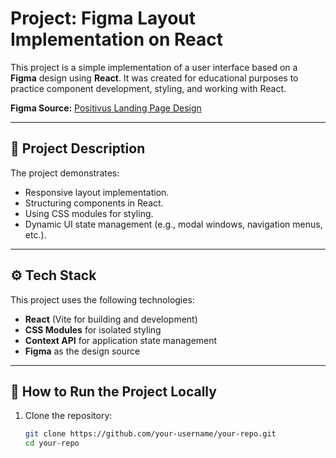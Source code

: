 # Project: Figma Layout Implementation on React

This project is a simple implementation of a user interface based on a **Figma** design using **React**. It was created for educational purposes to practice component development, styling, and working with React.

**Figma Source:** [Positivus Landing Page Design](https://www.figma.com/design/xbvFnDP3I69VNrzraMTIhW/Positivus-Landing-Page-Design-(Community)-(Copy)?node-id=423-1034&t=Qg80Lmo6SmH5CdG7-0)

---

## 📖 Project Description

The project demonstrates:
- Responsive layout implementation.
- Structuring components in React.
- Using CSS modules for styling.
- Dynamic UI state management (e.g., modal windows, navigation menus, etc.).

---

## ⚙️ Tech Stack

This project uses the following technologies:
- **React** (Vite for building and development)
- **CSS Modules** for isolated styling
- **Context API** for application state management
- **Figma** as the design source

---

## 🚀 How to Run the Project Locally

1. Clone the repository:
   ```bash
   git clone https://github.com/your-username/your-repo.git
   cd your-repo
